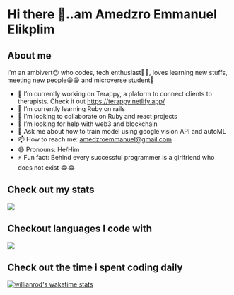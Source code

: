 # Hi there 👋..am Amedzro Emmanuel Elikplim

## About me
   I'm an ambivert😉 who codes, tech enthusiast🐱‍👤, loves learning new stuffs, meeting new people😁😁 and microverse student🏬 

- 🔭 I’m currently working on Terappy, a plaform to connect clients to therapists. Check it out https://terappy.netlify.app/
- 🌱 I’m currently learning Ruby on rails
- 👯 I’m looking to collaborate on Ruby and react projects
- 🤔 I’m looking for help with web3 and blockchain
- 💬 Ask me about how to train model using google vision API and autoML
- 📫 How to reach me: amedzroemmanuel@gmail.com
- 😄 Pronouns: He/Him
- ⚡ Fun fact: Behind every successful programmer is a girlfriend who does not exist 😂😂

## Check out my stats
<a href="https://github.com/anuraghazra/github-readme-stats">
  <img align="center" src="https://github-readme-stats.vercel.app/api?username=Amedzro-Elikplim&count_private=true&show_icons=true&theme=radical" />
</a>

## Checkout languages I code with
<a href="https://github.com/anuraghazra/convoychat">
  <img align="center" src="https://github-readme-stats.vercel.app/api/top-langs/?username=Amedzro-Elikplim&langs_count=10&layout=compact&theme=radical" />
</a>

## Check out the time i spent coding daily
[![willianrod's wakatime stats](https://github-readme-stats.vercel.app/api/wakatime?username=Amedzro_Elikplim&theme=radical)](https://github.com/anuraghazra/github-readme-stats)

